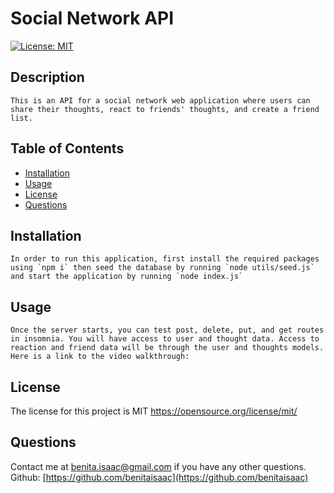 # Social Network API
  [![License: MIT](https://img.shields.io/badge/License-MIT-yellow.svg)](https://opensource.org/licenses/MIT)

## Description 
    This is an API for a social network web application where users can share their thoughts, react to friends' thoughts, and create a friend list. 
## Table of Contents
- [Installation](#installation)
- [Usage](#usage)
- [License](#license)
- [Questions](#questions)
## Installation
    In order to run this application, first install the required packages using `npm i` then seed the database by running `node utils/seed.js` and start the application by running `node index.js` 
## Usage
    Once the server starts, you can test post, delete, put, and get routes in insomnia. You will have access to user and thought data. Access to reaction and friend data will be through the user and thoughts models.
    Here is a link to the video walkthrough: 
## License
The license for this project is MIT
https://opensource.org/license/mit/

    
## Questions
  Contact me at benita.isaac@gmail.com if you have any other questions. Github: 
[https://github.com/benitaisaac](https://github.com/benitaisaac)
    